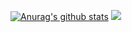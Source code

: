 [![Anurag's github stats](https://github-readme-stats.vercel.app/api?username=khirotaka&theme=react&show_icons=true)](https://github.com/anuraghazra/github-readme-stats)
![](https://www.codewars.com/users/khirotaka/badges/large)
